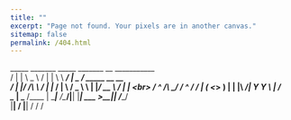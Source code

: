 ```yaml
---
title: ""
excerpt: "Page not found. Your pixels are in another canvas."
sitemap: false
permalink: /404.html
---
```


   _____  _______      _____    _______          __    ___________                   <br>
  /  |  | \   _  \    /  |  |   \      \   _____/  |_  \__    ___/___   _____  __ __ <br>
 /   |  |_/  /_\  \  /   |  |_  /   |   \ /  _ \   __\   |    |_/ __ \ /     \|  |  \<br>
/    ^   /\  \_/   \/    ^   / /    |    (  <_> )  |     |    |\  ___/|  Y Y  \  |  /<br>
\____   |  \_____  /\____   |  \____|__  /\____/|__|     |____| \___  >__|_|  /____/ <br>
     |__|        \/      |__|          \/                           \/      \/       <br>
     <br>
  

<script type="text/javascript">
  var GOOG_FIXURL_LANG = 'en';
  var GOOG_FIXURL_SITE = '{{ site.url }}'
</script>
<script type="text/javascript"
  src="//linkhelp.clients.google.com/tbproxy/lh/wm/fixurl.js">
</script>
